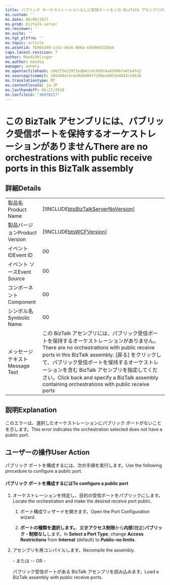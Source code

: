 ```yaml
---
title: パブリック オーケストレーションなしに受信ポートをこの BizTalk アセンブリがある |Microsoft Docs
ms.custom: ''
ms.date: 06/08/2017
ms.prod: biztalk-server
ms.reviewer: ''
ms.suite: ''
ms.tgt_pltfrm: ''
ms.topic: article
ms.assetid: fb901d49-ce3c-4bc6-806a-eb5964d32bb4
caps.latest.revision: 7
author: MandiOhlinger
ms.author: mandia
manager: anneta
ms.openlocfilehash: c062f5e23972ed841c4c9d614ad58967a07a4fe2
ms.sourcegitcommit: 266308ec5c6a9d8d80ff298ee6051b4843c5d626
ms.translationtype: MT
ms.contentlocale: ja-JP
ms.lasthandoff: 06/27/2018
ms.locfileid: "36978217"
---
```

# <a name="there-are-no-orchestrations-with-public-receive-ports-in-this-biztalk-assembly"></a><span data-ttu-id="d33fd-102">この BizTalk アセンブリには、パブリック受信ポートを保持するオーケストレーションがありません</span><span class="sxs-lookup"><span data-stu-id="d33fd-102">There are no orchestrations with public receive ports in this BizTalk assembly</span></span>
## <a name="details"></a><span data-ttu-id="d33fd-103">詳細</span><span class="sxs-lookup"><span data-stu-id="d33fd-103">Details</span></span>  
  
|                 |                                                                                                                                                                               |
|-----------------|-------------------------------------------------------------------------------------------------------------------------------------------------------------------------------|
|  <span data-ttu-id="d33fd-104">製品名</span><span class="sxs-lookup"><span data-stu-id="d33fd-104">Product Name</span></span>   |                                              [!INCLUDE[btsBizTalkServerNoVersion](../includes/btsbiztalkservernoversion-md.md)]                                               |
| <span data-ttu-id="d33fd-105">製品バージョン</span><span class="sxs-lookup"><span data-stu-id="d33fd-105">Product Version</span></span> |                                                          [!INCLUDE[btsWCFVersion](../includes/btswcfversion-md.md)]                                                           |
|    <span data-ttu-id="d33fd-106">イベント ID</span><span class="sxs-lookup"><span data-stu-id="d33fd-106">Event ID</span></span>     |                                                                                       <span data-ttu-id="d33fd-107">0</span><span class="sxs-lookup"><span data-stu-id="d33fd-107">0</span></span>                                                                                       |
|  <span data-ttu-id="d33fd-108">イベント ソース</span><span class="sxs-lookup"><span data-stu-id="d33fd-108">Event Source</span></span>   |                                                                                       <span data-ttu-id="d33fd-109">0</span><span class="sxs-lookup"><span data-stu-id="d33fd-109">0</span></span>                                                                                       |
|    <span data-ttu-id="d33fd-110">コンポーネント</span><span class="sxs-lookup"><span data-stu-id="d33fd-110">Component</span></span>    |                                                                                       <span data-ttu-id="d33fd-111">0</span><span class="sxs-lookup"><span data-stu-id="d33fd-111">0</span></span>                                                                                       |
|  <span data-ttu-id="d33fd-112">シンボル名</span><span class="sxs-lookup"><span data-stu-id="d33fd-112">Symbolic Name</span></span>  |                                                                                       <span data-ttu-id="d33fd-113">0</span><span class="sxs-lookup"><span data-stu-id="d33fd-113">0</span></span>                                                                                       |
|  <span data-ttu-id="d33fd-114">メッセージ テキスト</span><span class="sxs-lookup"><span data-stu-id="d33fd-114">Message Text</span></span>   | <span data-ttu-id="d33fd-115">この BizTalk アセンブリには、パブリック受信ポートを保持するオーケストレーションがありません。</span><span class="sxs-lookup"><span data-stu-id="d33fd-115">There are no orchestrations with public receive ports in this BizTalk assembly.</span></span> <span data-ttu-id="d33fd-116">[戻る] をクリックして、パブリック受信ポートを保持するオーケストレーションを含む BizTalk アセンブリを指定してください。</span><span class="sxs-lookup"><span data-stu-id="d33fd-116">Click back and specify a BizTalk assembly containing orchestrations with public receive ports</span></span> |
  
## <a name="explanation"></a><span data-ttu-id="d33fd-117">説明</span><span class="sxs-lookup"><span data-stu-id="d33fd-117">Explanation</span></span>  
 <span data-ttu-id="d33fd-118">このエラーは、選択したオーケストレーションにパブリック ポートがないことを示します。</span><span class="sxs-lookup"><span data-stu-id="d33fd-118">This error indicates the orchestration selected does not have a public port.</span></span>  
  
## <a name="user-action"></a><span data-ttu-id="d33fd-119">ユーザーの操作</span><span class="sxs-lookup"><span data-stu-id="d33fd-119">User Action</span></span>  
 <span data-ttu-id="d33fd-120">パブリック ポートを構成するには、次の手順を実行します。</span><span class="sxs-lookup"><span data-stu-id="d33fd-120">Use the following procedure to configure a public port.</span></span>  
  
#### <a name="to-configure-a-public-port"></a><span data-ttu-id="d33fd-121">パブリック ポートを構成するには</span><span class="sxs-lookup"><span data-stu-id="d33fd-121">To configure a public port</span></span>  
  
1.  <span data-ttu-id="d33fd-122">オーケストレーションを特定し、目的の受信ポートをパブリックにします。</span><span class="sxs-lookup"><span data-stu-id="d33fd-122">Locate the orchestration and make the desired receive port public.</span></span>  
  
    1.  <span data-ttu-id="d33fd-123">ポート構成ウィザードを開きます。</span><span class="sxs-lookup"><span data-stu-id="d33fd-123">Open the Port Configuration wizard.</span></span>  
  
    2.  <span data-ttu-id="d33fd-124">**ポートの種類を選択します。**、変更**アクセス制限**から**内部**(既定)**パブリック - 制限なし**します。</span><span class="sxs-lookup"><span data-stu-id="d33fd-124">In **Select a Port Type**, change **Access Restrictions** from **Internal** (default) to **Public-no limits**.</span></span>  
  
2.  <span data-ttu-id="d33fd-125">アセンブリを再コンパイルします。</span><span class="sxs-lookup"><span data-stu-id="d33fd-125">Recompile the assembly.</span></span>  
  
     <span data-ttu-id="d33fd-126">\- または -</span><span class="sxs-lookup"><span data-stu-id="d33fd-126">\- OR -</span></span>  
  
     <span data-ttu-id="d33fd-127">パブリック受信ポートがある BizTalk アセンブリを読み込みます。</span><span class="sxs-lookup"><span data-stu-id="d33fd-127">Load a BizTalk assembly with public receive ports.</span></span>